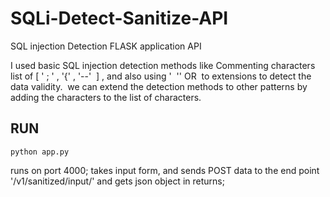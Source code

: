 # SQLi-Detect-Sanitize-API
SQL injection  Detection  FLASK application API 



I used basic SQL injection detection methods like Commenting characters list of [ ' ; ' , '{' , '--'  ] , and also using '  '' OR  to extensions to detect the data validity.  we can extend the detection methods to other patterns by adding the characters to the list of characters.



## RUN

` python app.py ` 

runs on port 4000;     takes input form, and sends POST data to the end point '/v1/sanitized/input/'  and gets json object in returns; 
